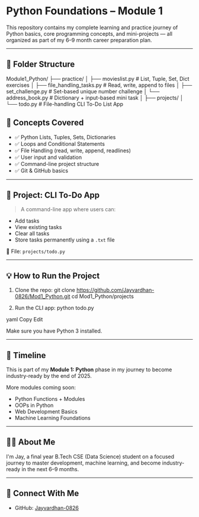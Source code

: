 # Python Foundations – Module 1

This repository contains my complete learning and practice journey of Python basics, core programming concepts, and mini-projects — all organized as part of my 6–9 month career preparation plan.

---

## 📁 Folder Structure

Module1_Python/
├── practice/
│ ├── movieslist.py # List, Tuple, Set, Dict exercises
│ ├── file_handling_tasks.py # Read, write, append to files
│ ├── set_challenge.py # Set-based unique number challenge
│ └── address_book.py # Dictionary + input-based mini task
│
├── projects/
│ └── todo.py # File-handling CLI To-Do List App


## 🧠 Concepts Covered

- ✅ Python Lists, Tuples, Sets, Dictionaries
- ✅ Loops and Conditional Statements
- ✅ File Handling (read, write, append, readlines)
- ✅ User input and validation
- ✅ Command-line project structure
- ✅ Git & GitHub basics

---

## 📌 Project: CLI To-Do App

> A command-line app where users can:
- Add tasks
- View existing tasks
- Clear all tasks
- Store tasks permanently using a `.txt` file

📁 File: `projects/todo.py`

---

## 💡 How to Run the Project

1. Clone the repo:
git clone https://github.com/Jayvardhan-0826/Mod1_Python.git
cd Mod1_Python/projects


2. Run the CLI app:
python todo.py

yaml
Copy
Edit

Make sure you have Python 3 installed.

---

## 📅 Timeline

This is part of my **Module 1: Python** phase in my journey to become industry-ready by the end of 2025.

More modules coming soon:
- Python Functions + Modules
- OOPs in Python
- Web Development Basics
- Machine Learning Foundations

---

## 🙋‍♂️ About Me

I'm Jay, a final year B.Tech CSE (Data Science) student on a focused journey to master development, machine learning, and become industry-ready in the next 6–9 months.

---

## 🔗 Connect With Me

- GitHub: [Jayvardhan-0826](https://github.com/Jayvardhan-0826)